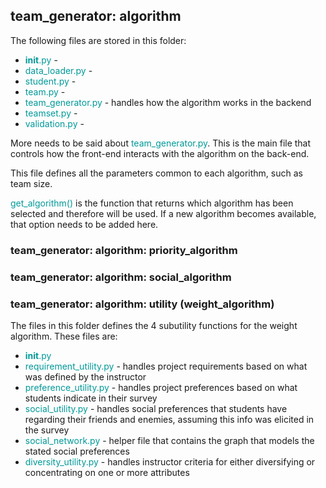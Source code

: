 ## team_generator: algorithm

The following files are stored in this folder:
* <font color=#099>__init__.py</font> - 
* <font color=#099>data_loader.py</font> - 
* <font color=#099>student.py</font> - 
* <font color=#099>team.py</font> - 
* <font color=#099>team_generator.py</font> - handles how the algorithm works
  in the backend
* <font color=#099>teamset.py</font> - 
* <font color=#099>validation.py</font> - 

More needs to be said about <font color=#099>team_generator.py</font>.
This is the main file that controls how the front-end interacts with the
algorithm on the back-end.

This file defines all the parameters common to each algorithm, such as team
size.

<font color=#099>get_algorithm()</font> is the function that returns which
algorithm has been selected and therefore will be used. If a new algorithm
becomes available, that option needs to be added here.


### team_generator: algorithm: priority_algorithm

### team_generator: algorithm: social_algorithm

### team_generator: algorithm: utility (weight_algorithm)
The files in this folder defines the 4 subutility functions for the weight
algorithm. These files are:
* <font color=#099> __init__.py</font>
* <font color=#099> requirement_utility.py</font> - handles project
  requirements based on what was defined by the instructor
* <font color=#099> preference_utility.py</font> - handles project
  preferences based on what students indicate in their survey
* <font color=#099> social_utility.py</font> - handles social preferences
  that students have regarding their friends and enemies, assuming this info
  was elicited in the survey
* <font color=#099> social_network.py</font> - helper file that contains the
  graph that models the stated social preferences
* <font color=#099> diversity_utility.py</font> - handles instructor criteria
  for either diversifying or concentrating on one or more attributes

